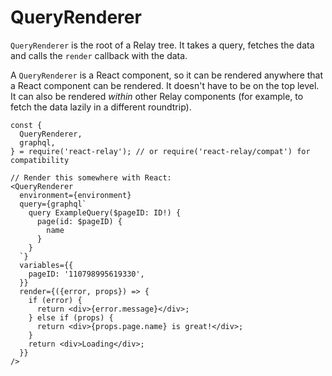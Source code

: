 # QueryRenderer

`QueryRenderer` is the root of a Relay tree. It takes a query, fetches the data and calls the `render` callback with the data.

A `QueryRenderer` is a React component, so it can be rendered anywhere that a React component can be rendered. It doesn't have to be on the top level. It can also be rendered *within* other Relay components (for example, to fetch the data lazily in a different roundtrip).

```
const {
  QueryRenderer,
  graphql,
} = require('react-relay'); // or require('react-relay/compat') for compatibility

// Render this somewhere with React:
<QueryRenderer
  environment={environment}
  query={graphql`
    query ExampleQuery($pageID: ID!) {
      page(id: $pageID) {
        name
      }
    }
  `}
  variables={{
    pageID: '110798995619330',
  }}
  render={({error, props}) => {
    if (error) {
      return <div>{error.message}</div>;
    } else if (props) {
      return <div>{props.page.name} is great!</div>;
    }
    return <div>Loading</div>;
  }}
/>
```
